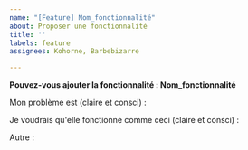 ```yaml
---
name: "[Feature] Nom_fonctionnalité"
about: Proposer une fonctionnalité
title: ''
labels: feature
assignees: Kohorne, Barbebizarre

---
```


**Pouvez-vous ajouter la fonctionnalité : Nom_fonctionnalité**

Mon problème est (claire et consci) : 

Je voudrais qu'elle fonctionne comme ceci (claire et consci) : 

Autre :
